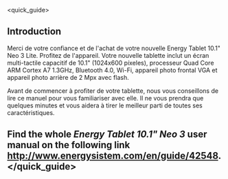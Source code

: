 <quick_guide>

## Introduction

Merci de votre confiance et de l'achat de votre nouvelle Energy Tablet 10.1" Neo 3 Lite. Profitez de l'appareil.
Votre nouvelle tablette inclut un écran multi-tactile capacitif de 10.1" (1024x600 píxeles), processeur Quad Core ARM Cortex A7 1.3GHz, Bluetooth 4.0, Wi-Fi, appareil photo frontal VGA et appareil photo arrière de 2 Mpx avec flash.

Avant de commencer à profiter de votre tablette, nous vous conseillons de lire ce manuel pour vous familiariser avec elle. Il ne vous prendra que quelques minutes et vous aidera à tirer le meilleur parti de toutes ses caractéristiques.


## <unique> Find the whole *Energy Tablet 10.1" Neo 3* user manual on the following link   http://www.energysistem.com/en/guide/42548. </unique> </quick_guide>
